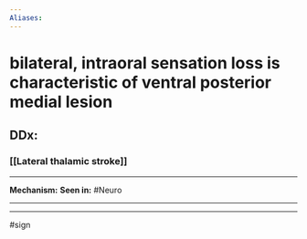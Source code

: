 ```yaml
---
Aliases:
---
```

#  bilateral, intraoral sensation loss is characteristic of ventral posterior medial lesion
## DDx:
### [[Lateral thalamic stroke]]

---
**Mechanism:**
**Seen in:** #Neuro 

---


---
#sign 